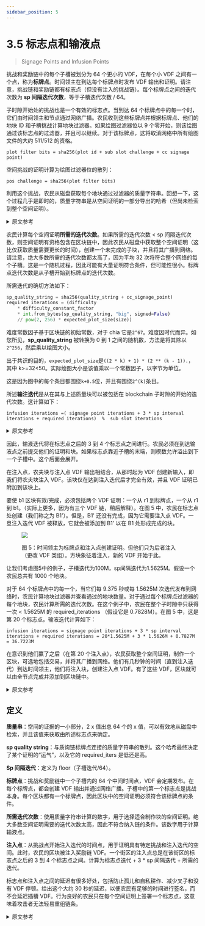 ```yaml
---
sidebar_position: 5
---
```


# 3.5 标志点和输液点

> Signage Points and Infusion Points

挑战和奖励链中的每个子槽被划分为 64 个更小的 VDF，在每个小 VDF 之间有一个点，称为**标牌点**。时间领主在到达每个标牌点时发布 VDF 输出和证明。请注意，挑战链和奖励链都有标志点（但没有注入的挑战链）。每个标牌点之间的迭代次数为 **sp 间隔迭代次数**，等于子槽迭代次数 / 64。

子时隙开始处的挑战也是一个有效的标志点。当到达 64 个标牌点中的每一个时，它们由时间领主和节点通过网络广播。农民收到这些标牌点并根据标牌点、他们的地块 ID 和子槽挑战计算地块过滤器。如果绘图过滤器位以 9 个零开始，则该绘图通过该标志点的过滤器，并且可以继续。对于该标牌点，这将取消网络中所有绘图文件的大约 511/512 的资格。

```plot filter bits = sha256(plot id + sub slot challenge + cc signage point)```

空间挑战的证明计算为绘图过滤器位的散列：

`pos challenge = sha256(plot filter bits)`

利用这个挑战，农民从磁盘获取每个地块通过过滤器的质量字符串。回想一下，这个过程几乎是即时的，质量字符串是从空间证明的一部分导出的哈希（但尚未检索到整个空间证明）。

<details>
<summary>原文参考</summary>

Each sub-slot in the challenge and reward chains is divided into 64, smaller, VDFs, and between each of these small VDFs is a point called a **signage point**. Timelords publish the VDF output and proof when they reach each signage point. Note that both the challenge chain and the reward chains have signage points (but not the infused challenge chain). The number of iterations between each signage point is **sp interval iterations**, which is equal to sub slot iterations / 64.
 
The challenge at the start of the sub-slot is also a valid signage point. As each of the 64 signage points is reached, they are broadcast through the network by timelords and nodes. Farmers receive these signage points and compute a plot filter based on the signage point, their plot id, and the sub-slot challenge. If the plot filter bits start with 9 zeros, that plot passes the filter for that signage point, and can proceed. This disqualifies around 511/512 of all plot files in the network, for that signage point.

```plot filter bits = sha256(plot id + sub slot challenge + cc signage point)```

The proof of space challenge is computed as the hash of the plot filter bits:

`pos challenge = sha256(plot filter bits)`

Using this challenge, the farmers fetch quality strings for each plot that made it past the filter from disk. Recall that this process is almost instant, and that the quality string is a hash derived from part of the proof of space (but the whole proof of space is not retrieved yet).

</details>

农民计算每个空间证明**所需的迭代次数**。如果所需的迭代次数 < sp 间隔迭代次数，则空间证明有资格包含在区块链中，因此农民从磁盘中获取整个空间证明（这比仅获取质量需要更长的时间），创建一个未完成的子块，并且将其广播到网络。请注意，绝大多数所需的迭代次数都太高了，因为平均 32 次将符合整个网络的每个子槽。这是一个随机过程，因此可能有大量证明符合条件，但可能性很小。标牌点迭代次数是从子槽开始到标牌点的迭代次数。

所需迭代的确切方法如下：

```python
sp_quality_string = sha256(quality_string + cc_signage_point)
required_iterations = (difficulty
    * difficulty_constant_factor
    * int.from_bytes(sp_quality_string, "big", signed=False)
    // pow(2, 256) * expected_plot_size(size))
```

难度常数因子基于区块链的初始常数，对于 chia 它是`2^67`。难度因时代而异。如您所见，**sp_quality_string** 被转换为 0 到 1 之间的随机数，方法是将其除以`2^256`，然后乘以绘图大小。

出于共识的目的，`expected_plot_size`是`((2 * k) + 1) * (2 ** (k - 1)).`，其中 k>=32<50。实际绘图大小是该值乘以一个常数因子，以字节为单位。

这是因为图中的每个条目都围绕`k+0.5`位，并且有围绕`2^(k)`条目。

所述**输注迭代**是从在其与上述质量块可以被包括在 blockchain 子时隙的开始的迭代次数。这计算如下：

`
infusion iterations =( signage point iterations + 3 * sp interval iterations + required iterations)  %  sub slot iterations
`

<details>
<summary>原文参考</summary>

The farmer computes the **required iterations** for each proof of space. If the required iterations < sp interval iterations, the proof of space is eligible for inclusion into the blockchain, so the farmer fetches the entire proof of space from disk (which takes longer than only fetching the quality), creates an unfinished sub block, and broadcasts it to the network. Note that the vast majority of required iterations will be way too high, since on average 32 will qualify for the whole network for each sub slot. This is a random process so it's possible for a large number of proofs to qualify, but very unlikely. The signage point iterations is the number of iterations from the start of the sub-slot to the signage point.

The exact method for required iterations is the following:

```python
sp_quality_string = sha256(quality_string + cc_signage_point)
required_iterations = (difficulty
    * difficulty_constant_factor
    * int.from_bytes(sp_quality_string, "big", signed=False)
    // pow(2, 256) * expected_plot_size(size))
```
The difficulty constant factor is based on the initial constants of the blockchain, for chia it is `2^67`. The difficulty
varies per epoch. As you can see, the **sp_quality_string** is converted into a random number between 0 and 1, by dividing
it by `2^256`, and then multiplied by the plot size.

For consensus purposes, the `expected_plot_size` is `((2 * k) + 1) * (2 ** (k - 1)).`, where k>=32<50. The actual
plot size is that value times a constant factor, in bytes.

This is because each entry in the plot is around `k+0.5` bits, and there are around `2^(k)` entries.

The **infusion iterations** is the number of iterations from the start of the sub slot at which the block with the quality above can be included into the blockchain. This is calculated as:

`
infusion iterations =( signage point iterations + 3 * sp interval iterations + required iterations)  %  sub slot iterations
`

</details>

因此，输液迭代将在标志点之后的 3 到 4 个标志点之间进行。农民必须在到达输液点之前提交他们的证明和块。如果标志点靠近子槽的末端，则模数允许溢出到下一个子槽中。这个后面会展开。

在注入点，农夫块与注入点 VDF 输出相结合，从那时起为 VDF 创建新输入，即我们将农夫块注入 VDF。该块仅在达到注入迭代后才完全有效，并且 VDF 证明已附加到该块上。

要使 b1 区块有效/完成，必须包括两个 VDF 证明：一个从 r1 到标牌点，一个从 r1 到 b1。（实际上更多，因为有三个 VDF 链，稍后解释）。在图 5 中，农民在标志点处创建（我们称之为 B1'）。但是，B1' 还没有完成，因为它需要注入点 VDF。一旦注入迭代 VDF 被释放，它就会被添加到 B1' 以在 B1 处形成完成的块。

<figure>

![](/img/signage_points.png)

<figcaption>
图 5：时间领主为标牌点和注入点创建证明。但他们只为后者注入（更改 VDF 类组）。方块象征着注入，新的 VDF 开始于此。
</figcaption>
</figure>

让我们考虑图5中的例子，子槽迭代为100M，sp间隔迭代为1.5625M。假设一个农民总共有 1000 个地块。

对于 64 个标牌点中的每一个，当它们每 9.375 秒或每 1.5625M 次迭代发布到网络时，农民计算地块过滤器并查看通过的地块数量。对于通过每个标牌点过滤器的每个地块，农民计算所需的迭代次数。在这个例子中，农民在整个子时隙中只获得一次 < 1.5625M 的 required_iterations （假设它是 0.7828M）。在图 5 中，这是第 20 个标志点。输液迭代计算如下：

`
infusion iterations = signage point iterations + 3 * sp interval iterations + required iterations
                               = 20*1.5625M + 3 * 1.5626M + 0.7827M
                               = 36.7223M
`

在意识到他们赢了之后（在第 20 个注入点），农民获取整个空间证明，制作一个区块，可选地包括交易，并将其广播到网络。他们有几秒钟的时间（直到注入迭代）到达时间领主，他们将注入块，创建注入点 VDF。有了这些 VDF，区块就可以由全节点完成并添加到区块链中。

<details>
<summary>原文参考</summary>

Therefore, the infusion iterations will be between 3 and 4 signage points after the signage point. Farmers must submit their proofs and blocks before the infusion point is reached. The modulus is there to allow overflows into the next sub-slot, if the signage point is near the end of the sub-slot. This is expanded on later.

At the infusion point, the farmer's block gets combined with the infusion point VDF output to create a new input for the VDF from that point on, i.e. we infuse the farmer’s block into the VDF. The block is only fully valid after the infusion iterations has been reached, and the VDF proof has been attached to the block.

For the b1 block to be valid/finished, two VDF proofs must be included: one from r1 to the signage point and one from r1 to b1. (actually it’s more since there are three VDF chains, explained later).  In Figure 5, the farmer creates at the time of the signage point, (let’s call it B1’). However, B1’ is not finished yet, since it needs the infusion point VDF. Once the infusion iterations VDF is released, it is added to B1’ to form the finished block at B1.
<figure>

![](/img/signage_points.png)

<figcaption>
Figure 5: timelords create proofs for both the signage point and the infusion point. But they only infuse (change the VDF classgroup)  for the latter. Squares symbolize infusions, where a new VDF is started.
</figcaption>
</figure>


Let’s consider the example in figure 5. The sub-slot iterations is 100M, and the sp interval iterations is 1.5625M.  Let’s say a farmer has a total of 1000 plots.

For each of the 64 signage points, as they are released to the network every 9.375 seconds, or every 1.5625M iterations, the farmer computes the plot filter and sees how many plots pass.
For each of the plots that pass the filter for each signage point, the farmer computes the required iterations.
In this example, the farmer only gets required_iterations < 1.5625M one time in the whole sub-slot (let’s say it’s 0.7828M). 
In Figure 5, this is at the 20th signage point.
The infusion iterations is computed as:

`
infusion iterations = signage point iterations + 3 * sp interval iterations + required iterations
                               = 20*1.5625M + 3 * 1.5626M + 0.7827M
                               = 36.7223M
`

After realizing they have won (at the 20th infusion point), the farmer fetches the whole proof of space, makes a block, optionally including transactions, and broadcasts this to the network.
They have a few seconds (up to the infusion iterations), to reach timelords, who will infuse the block, creating the infusion point VDFs.
With these VDFs, the block can be finished and added to the blockchain by full nodes.

</details>

## 定义

**质量串**：空间的证据的一小部分，2 x 值出总 64 个的 x 值，可以有效地从磁盘中检索，并且该值来获取由所述标志点来确定。

**sp quality string**：与质询链标牌点连接的质量字符串的散列。这个哈希最终决定了某个证明的“运气”，以及它的 required_iters 是低还是高。

**Sp 间隔迭代**：定义为 floor（子槽迭代/64）。

**标牌点**：挑战和奖励链中一个子槽内的 64 个中间时间点，VDF 会定期发布。在每个标牌点，都会创建 VDF 输出并通过网络广播。子槽中的第一个标志点是挑战本身。每个区块都有一个标牌点，因此区块中的空间证明必须符合该标牌点的条件。

**所需迭代次数**：使用质量字符串计算的数字，用于选择适合制作块的空间证明。绝大多数空间证明需要的迭代次数太高，因此不符合纳入链的条件。该数字用于计算输液点。

**注入点**：从挑战点开始注入迭代的时间点，用于证明具有特定挑战和注入迭代的空间。此时，农民的区块被注入奖励链 VDF。一个街区的注入点总是在该街区的标志点之后的 3 到 4 个标志点之间。计算为标志点迭代 + 3 * sp 间隔迭代 + 所需的迭代。

标志点和注入点之间的延迟有很多好处，包括防止孤儿和自私耕作、减少叉子和没有 VDF 停顿。给出这个大约 30 秒的延迟，以便农民有足够的时间进行签名，而不会延迟插槽 VDF。行为良好的农民只在每个空间证明上签署一个标志点，这意味着攻击者无法轻易重组链条。

<details>
<summary>原文参考</summary>

- ## Defitions

**Quality string**: A small part of the proof of space, 2 *x values* out of the total 64 *x values*, which can be retrieved
efficiently from disk, and which values to fetch is determined by the signage point.

**sp quality string**: A hash of the quality string concatenated with the challenge chain signage point. This hash is 
what ultimately decides the "luck" of a certain proof, and whether it has low or high required_iters.

**Sp interval iterations**: Defined as floor(sub-slot iterations / 64).

**Signage points**: 64 intermediary points in time within a sub-slot in the challenge and reward chains, for which VDFs are periodically released. At each signage point, a VDF output is created and broadcast through the network. The first signage point in the sub-slot is the challenge itself. Each block has a signage point such that the proof of space in the block must be eligible for that signage point.

**Required iterations**: A number computed using the quality string, used to choose proofs of space which are eligible to make blocks. The vast majority of proofs of space will have required iterations which are too high, and thus not eligible for inclusion into the chain. This number is used to compute the infusion point.

**Infusion point**: the point in time at infusion iterations from the challenge point, for a proof of space with a certain challenge and infusion iterations. At this point, the farmer’s block gets infused into the reward chain VDF. The infusion point of a block is always between 3 and 4 signage points after the signage point of that block. Computed as signage point iterations + 3 * sp interval iterations + required iterations.

The delay between the signage point and infusion point has many benefits, including defense against orphaning and selfish farming, decreased forks, and no VDF pauses. This delay of around 30 seconds is given so that farmers have enough time to sign without delaying the slot VDF. Well behaving farmers sign only one signage point with each proof of space, meaning that attackers cannot easily reorg the chain.

</details>

